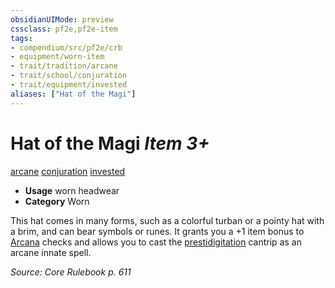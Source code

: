 ```yaml
---
obsidianUIMode: preview
cssclass: pf2e,pf2e-item
tags:
- compendium/src/pf2e/crb
- equipment/worn-item
- trait/tradition/arcane
- trait/school/conjuration
- trait/equipment/invested
aliases: ["Hat of the Magi"]
---
```

# Hat of the Magi *Item 3+*  
[arcane](arcane.md)  [conjuration](conjuration.md)  [invested](invested.md)  

- **Usage** worn headwear
- **Category** Worn

This hat comes in many forms, such as a colorful turban or a pointy hat with a brim, and can bear symbols or runes. It grants you a +1 item bonus to [Arcana](../../skills.md#Arcana) checks and allows you to cast the [prestidigitation](../../spells/prestidigitation.md) cantrip as an arcane innate spell.

*Source: Core Rulebook p. 611*